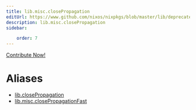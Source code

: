 ```yaml
---
title: lib.misc.closePropagation
editUrl: https://www.github.com/nixos/nixpkgs/blob/master/lib/deprecated.nix#L168C26
description: lib.misc.closePropagation
sidebar:

    order: 7
---
```


<a href="https://www.github.com/nixos/nixpkgs/blob/master/lib/deprecated.nix#L168C26">Contribute Now!</a>


# Aliases

- [lib.closePropagation](reference/lib/lib-closePropagation)
- [lib.misc.closePropagationFast](reference/lib/misc/lib-misc-closePropagationFast)


